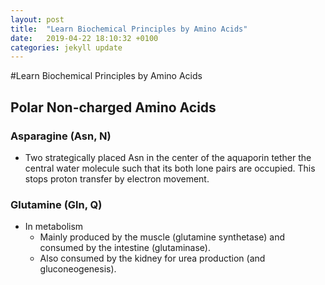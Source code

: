 ```yaml
---
layout: post
title:  "Learn Biochemical Principles by Amino Acids"
date:   2019-04-22 18:10:32 +0100
categories: jekyll update
---
```

#Learn Biochemical Principles by Amino Acids

## Polar Non-charged Amino Acids

### Asparagine (Asn, N)
- Two strategically placed Asn in the center of the aquaporin tether the central water molecule such that its both lone pairs are occupied. This stops proton transfer by electron movement. 

### Glutamine (Gln, Q)
- In metabolism
	- Mainly produced by the muscle (glutamine synthetase) and consumed by the intestine (glutaminase).
	- Also consumed by the kidney for urea production (and gluconeogenesis).